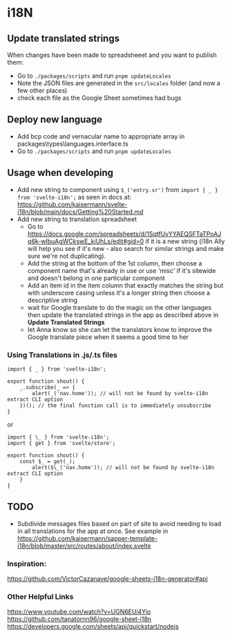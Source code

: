 # i18N

## Update translated strings

When changes have been made to spreadsheeet and you want to publish them:

- Go to `./packages/scripts` and run `pnpm updateLocales`
- Note the JSON files are generated in the `src/locales` folder (and now a few other places)
- check each file as the Google Sheet sometimes had bugs

## Deploy new language

- Add bcp code and vernacular name to appropriate array in packages\types\languages.interface.ts
- Go to `./packages/scripts` and run `pnpm updateLocales`

## Usage when developing

- Add new string to component using `$_('entry.sr')` from `import { _ } from 'svelte-i18n';` as seen in docs at: https://github.com/kaisermann/svelte-i18n/blob/main/docs/Getting%20Started.md
- Add new string to translation spreadsheet
  - Go to https://docs.google.com/spreadsheets/d/1SqtfUvYYAEQSFTaTPoAJq6k-wlbuAgWCkswE_kiUhLs/edit#gid=0 if it is a new string (i18n Ally will help you see if it's new - also search for similar strings and make sure we're not duplicating).
  - Add the string at the bottom of the 1st column, then choose a component name that's already in use or use 'misc' if it's sitewide and doesn't belong in one particular component
  - Add an item id in the item column that exactly matches the string but with underscore casing unless it's a longer string then choose a descriptive string
  - wait for Google translate to do the magic on the other languages then update the translated strings in the app as described above in **Update Translated Strings**
  - let Anna know so she can let the translators know to improve the Google translate piece when it seems a good time to her

### Using Translations in .js/.ts files

```
import { _ } from 'svelte-i18n';

export function shout() {
    _.subscribe(_ => {
        alert(_('nav.home')); // will not be found by svelte-i18n extract CLI option
    })(); // the final function call is to immediately unsubscribe
}
```

or

```
import { \_ } from 'svelte-i18n';
import { get } from 'svelte/store';

export function shout() {
    const $_ = get(_);
        alert($\_('nav.home')); // will not be found by svelte-i18n extract CLI option
    }
}
```

## TODO

- Subdivide messages files based on part of site to avoid needing to load in all translations for the app at once. See example in https://github.com/kaisermann/sapper-template-i18n/blob/master/src/routes/about/index.svelte

### Inspiration:

https://github.com/VictorCazanave/google-sheets-i18n-generator#api

### Other Helpful Links

https://www.youtube.com/watch?v=UGN6EUi4Yio
https://github.com/tanatornn96/google-sheet-i18n
https://developers.google.com/sheets/api/quickstart/nodejs
